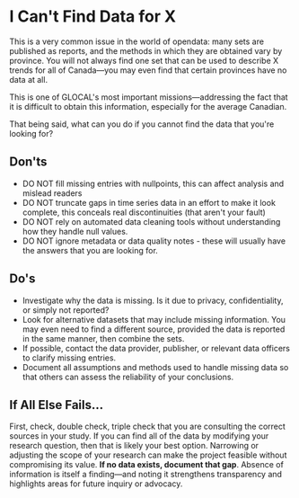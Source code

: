 # I Can't Find Data for X
This is a very common issue in the world of opendata: many sets are
published as reports, and the methods in which they are obtained vary by
province. You will not always find one set that can be used to describe
X trends for all of Canada—you may even find that certain provinces have no data at all.

This is one of GLOCAL's most important missions—addressing the fact
that it is difficult to obtain this information, especially for the average Canadian.

That being said, what can you do if you cannot find the data that you're looking for? 

## Don'ts
- DO NOT fill missing entries with nullpoints, this can affect analysis and mislead readers
- DO NOT truncate gaps in time series data in an effort to make it look complete, this conceals real discontinuities (that aren't your fault)
- DO NOT rely on automated data cleaning tools without understanding how they handle null values.
- DO NOT ignore metadata or data quality notes - these will usually have the answers that you are looking for. 

## Do's
- Investigate why the data is missing. Is it due to privacy, confidentiality, or simply not reported? 
- Look for alternative datasets that may include missing information. You may even need to find a different source, provided the data is reported in the same manner, then combine the sets.
- If possible, contact the data provider, publisher, or relevant data officers to clarify missing entries.
- Document all assumptions and methods used to handle missing data so that others can assess the reliability of your conclusions.

## If All Else Fails...
First, check, double check, triple check that you are consulting the
correct sources in your study. If you can find all of the data by
modifying your research question, then that is likely your best option.
Narrowing or adjusting the scope of your research can make the project
feasible without compromising its value. **If no data exists, document
that gap**. Absence of information is itself a finding—and noting it
strengthens transparency and highlights areas for future inquiry or
advocacy.
